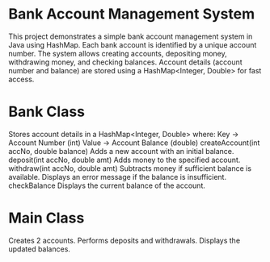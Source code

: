 # Bank Account Management System
This project demonstrates a simple bank account management system in Java using HashMap.
Each bank account is identified by a unique account number.
The system allows creating accounts, depositing money, withdrawing money, and checking balances.
Account details (account number and balance) are stored using a HashMap<Integer, Double> for fast access.

# Bank Class
Stores account details in a HashMap<Integer, Double> where:
Key → Account Number (int)
Value → Account Balance (double)
createAccount(int accNo, double balance)
Adds a new account with an initial balance.
deposit(int accNo, double amt)
Adds money to the specified account.
withdraw(int accNo, double amt)
Subtracts money if sufficient balance is available.
Displays an error message if the balance is insufficient.
checkBalance
Displays the current balance of the account.

# Main Class
Creates 2 accounts.
Performs deposits and withdrawals.
Displays the updated balances.
